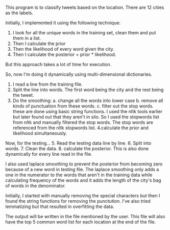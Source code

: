 This program is to classify tweets based on the location.
There are 12 cities as the labels.

Initially, I implemented it using the following technique:
 1. I look for all the unique words in the training set, clean them and put them in a list.
 2. Then I calculate the prior
 3. Then the likelihood of every word given the city.
 4. Then I calculate the posterior = prior * likelihood.

 But this approach takes a lot of time for execution.

 So, now I'm doing it dynamically using multi-dimensional dictionaries.
 1. I read a line from the training file.
 2. Split the line into words. The first word being the city and the rest being the tweet.
 3. Do the smoothing:
    a. change all the words into lower case
    b. remove all kinds of punctuation from these words.
    c. filter out the stop words.
    these are done using basic string functions.
    I used the nltk tools earlier but later found out that they aren't in silo.
    So I used the stopwords list from nltk and manually filtered the stop words.
    The stop words are referenced from the nltk stopwords list.
 4.calculate the prior and likelihood simultaneously.

 Now, for the testing...
 5. Read the testing data line by line.
 6. Split into words.
 7. Clean the data.
 8. calculate the posterior.
 This is also done dynamically for every line read in the file.

 I also used laplace smoothing to prevent the posterior from becoming zero because of a new word in testing file.
 The laplace smoothing only adds a one in the numerator to the words that aren't in the training data while calculating frequency of the words
 and it adds the length of the city's bag of words in the denominator.

 Initially, I started with manually removing the special characters but then I found the string functions for removing the punctution.
 I've also tried lemmatizing but that resulted in overfitting the data.

 The output will be written in the file mentioned by the user.
 This file will also have the top 5 common word list for each location at the end of the file.
